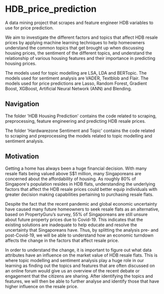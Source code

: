 # HDB_price_prediction
A data mining project that scrapes and feature engineer HDB variables to use for price prediction. <br>

We aim to investigate the different factors and topics that affect HDB resale prices by applying machine learning techniques to help homeowners understand the common topics that get brought up when discussing housing prices, the sentiment of the different topics, and understand the relationship of various housing features and their importance in predicting housing prices.<br>

The models used for topic modelling are LSA, LDA and BERTopic. The models used for sentiment analysis are VADER, Textblob and Flair. The models used for price predictions are Lasso, Random Forest, Gradient Boost, XGBoost, Artificial Neural Network (ANN) and Blending.

## Navigation

The folder 'HDB Housing Prediction' contains the code related to scraping, preprocessing, feature engineering and predicting HDB resale prices. <br>

The folder 'Hardwarezone Sentiment and Topic' contains the code related to scraping and preprocessing the models related to topic modelling and sentiment analysis. 

## Motivation
Getting a home has always been a huge financial decision. With many resale flats being valued above S$1 million, many Singaporeans are concerned about the affordability of housing. As roughly 80% of Singapore's population resides in HDB flats, understanding the underlying factors that affect the HDB resale prices could better equip individuals with greater decision making capabilities pertaining to purchasing resale flats. <br>

Despite the fact that the recent pandemic and global economic uncertainty have caused many future homeowners to seek resale flats as an alternative, based on PropertyGuru’s survey, 55% of Singaporeans are still unsure about future property prices due to Covid-19.  This indicates that the existing solutions are inadequate to help educate and resolve the uncertainty that Singaporeans have. Thus, by splitting the analysis pre- and post-Covid-19, we will be able to understand how an economic turndown affects the change in the factors that affect resale price. <br>

In order to understand the change, it is important to figure out what data attributes have an influence on the market value of HDB resale flats. This is where topic modelling and sentiment analysis play a huge role in our learning as finding out the topics and features that are often discussed on an online forum would give us an overview of the recent debate or engagement that the citizens are sharing. After identifying the topics and features, we will then be able to further analyse and identify those that have higher influence on the resale price. 

